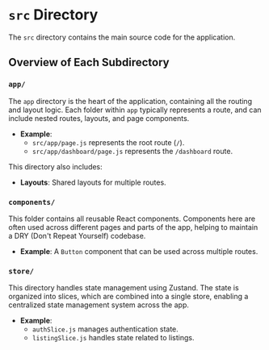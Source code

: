 # `src` Directory

The `src` directory contains the main source code for the application.


## Overview of Each Subdirectory

### `app/`

The `app` directory is the heart of the application, containing all the routing and layout logic. Each folder within `app` typically represents a route, and can include nested routes, layouts, and page components.

- **Example**: 
  - `src/app/page.js` represents the root route (`/`).
  - `src/app/dashboard/page.js` represents the `/dashboard` route.

This directory also includes:
- **Layouts**: Shared layouts for multiple routes.

### `components/`

This folder contains all reusable React components. Components here are often used across different pages and parts of the app, helping to maintain a DRY (Don't Repeat Yourself) codebase.

- **Example**: A `Button` component that can be used across multiple routes.


### `store/`
This directory handles state management using Zustand. The state is organized into slices, which are combined into a single store, enabling a centralized state management system across the app.

- **Example**: 
  - `authSlice.js` manages authentication state.
  - `listingSlice.js` handles state related to listings.


